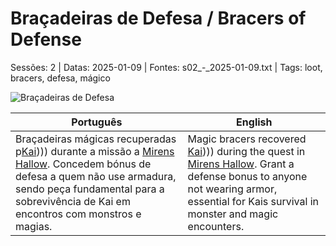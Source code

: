 ﻿
# Braçadeiras de Defesa / Bracers of Defense

Sessões: 2 | Datas: 2025-01-09 | Fontes: s02_-_2025-01-09.txt | Tags: loot, bracers, defesa, mágico

![Braçadeiras de Defesa](assets/loot/bracers_of_defense.jpeg)

| Português                                                                                                                                                                                                                                           | English                                                                                                                                                                                                            |
| --------------------------------------------------------------------------------------------------------------------------------------------------------------------------------------------------------------------------------------------------- | ------------------------------------------------------------------------------------------------------------------------------------------------------------------------------------------------------------------ |
| Braçadeiras mágicas recuperadas p[Kai](docs/dm/-/pc/pc_kai.md)))) durante a missão a [Mirens Hallow](mirens_hallow.md). Concedem bónus de defesa a quem não use armadura, sendo peça fundamental para a sobrevivência de Kai em encontros com monstros e magias. | Magic bracers recovered [Kai](docs/dm/-/pc/pc_kai.md)))) during the quest in [Mirens Hallow](mirens_hallow.md). Grant a defense bonus to anyone not wearing armor, essential for Kais survival in monster and magic encounters. |




















